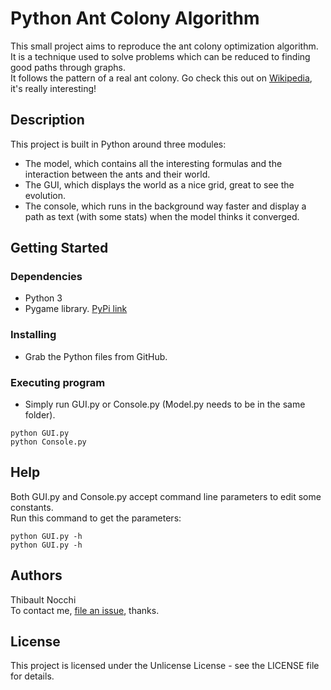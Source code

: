 # Python Ant Colony Algorithm

This small project aims to reproduce the ant colony optimization algorithm. It is a technique used to solve problems which can be reduced to finding good paths through graphs.  
It follows the pattern of a real ant colony. Go check this out on [Wikipedia](https://en.wikipedia.org/wiki/Ant_colony_optimization_algorithms), it's really interesting!

## Description

This project is built in Python around three modules:

* The model, which contains all the interesting formulas and the interaction between the ants and their world.
* The GUI, which displays the world as a nice grid, great to see the evolution.
* The console, which runs in the background way faster and display a path as text (with some stats) when the model thinks it converged.

## Getting Started

### Dependencies

* Python 3
* Pygame library. [PyPi link](https://pypi.org/project/Pygame/)

### Installing

* Grab the Python files from GitHub.

### Executing program

* Simply run GUI.py or Console.py (Model.py needs to be in the same folder).
```
python GUI.py
python Console.py
```

## Help

Both GUI.py and Console.py accept command line parameters to edit some constants.  
Run this command to get the parameters:
```
python GUI.py -h
python GUI.py -h
```

## Authors

Thibault Nocchi  
To contact me, [file an issue](https://github.com/ThibaultNocchi/Python-Ant-Colony-Algorithm/issues), thanks.

## License

This project is licensed under the Unlicense License - see the LICENSE file for details.
